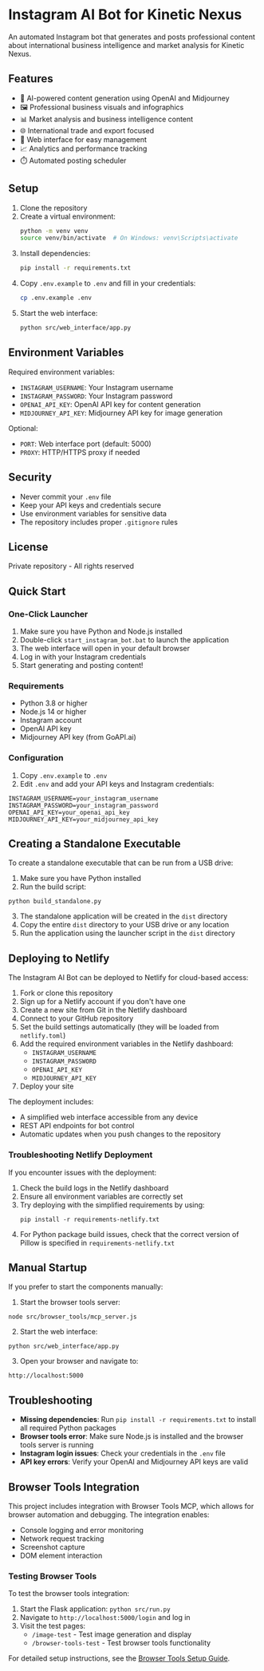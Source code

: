 # Instagram AI Bot for Kinetic Nexus

An automated Instagram bot that generates and posts professional content about international business intelligence and market analysis for Kinetic Nexus.

## Features

- 🤖 AI-powered content generation using OpenAI and Midjourney
- 🖼️ Professional business visuals and infographics
- 📊 Market analysis and business intelligence content
- 🌐 International trade and export focused
- 📱 Web interface for easy management
- 📈 Analytics and performance tracking
- ⏱️ Automated posting scheduler

## Setup

1. Clone the repository
2. Create a virtual environment:
   ```bash
   python -m venv venv
   source venv/bin/activate  # On Windows: venv\Scripts\activate
   ```
3. Install dependencies:
   ```bash
   pip install -r requirements.txt
   ```
4. Copy `.env.example` to `.env` and fill in your credentials:
   ```bash
   cp .env.example .env
   ```
5. Start the web interface:
   ```bash
   python src/web_interface/app.py
   ```

## Environment Variables

Required environment variables:
- `INSTAGRAM_USERNAME`: Your Instagram username
- `INSTAGRAM_PASSWORD`: Your Instagram password
- `OPENAI_API_KEY`: OpenAI API key for content generation
- `MIDJOURNEY_API_KEY`: Midjourney API key for image generation

Optional:
- `PORT`: Web interface port (default: 5000)
- `PROXY`: HTTP/HTTPS proxy if needed

## Security

- Never commit your `.env` file
- Keep your API keys and credentials secure
- Use environment variables for sensitive data
- The repository includes proper `.gitignore` rules

## License

Private repository - All rights reserved

## Quick Start

### One-Click Launcher

1. Make sure you have Python and Node.js installed
2. Double-click `start_instagram_bot.bat` to launch the application
3. The web interface will open in your default browser
4. Log in with your Instagram credentials
5. Start generating and posting content!

### Requirements

- Python 3.8 or higher
- Node.js 14 or higher
- Instagram account
- OpenAI API key
- Midjourney API key (from GoAPI.ai)

### Configuration

1. Copy `.env.example` to `.env`
2. Edit `.env` and add your API keys and Instagram credentials:

```
INSTAGRAM_USERNAME=your_instagram_username
INSTAGRAM_PASSWORD=your_instagram_password
OPENAI_API_KEY=your_openai_api_key
MIDJOURNEY_API_KEY=your_midjourney_api_key
```

## Creating a Standalone Executable

To create a standalone executable that can be run from a USB drive:

1. Make sure you have Python installed
2. Run the build script:

```
python build_standalone.py
```

3. The standalone application will be created in the `dist` directory
4. Copy the entire `dist` directory to your USB drive or any location
5. Run the application using the launcher script in the `dist` directory

## Deploying to Netlify

The Instagram AI Bot can be deployed to Netlify for cloud-based access:

1. Fork or clone this repository
2. Sign up for a Netlify account if you don't have one
3. Create a new site from Git in the Netlify dashboard
4. Connect to your GitHub repository
5. Set the build settings automatically (they will be loaded from `netlify.toml`)
6. Add the required environment variables in the Netlify dashboard:
   - `INSTAGRAM_USERNAME`
   - `INSTAGRAM_PASSWORD`
   - `OPENAI_API_KEY`
   - `MIDJOURNEY_API_KEY`
7. Deploy your site

The deployment includes:
- A simplified web interface accessible from any device
- REST API endpoints for bot control
- Automatic updates when you push changes to the repository

### Troubleshooting Netlify Deployment

If you encounter issues with the deployment:

1. Check the build logs in the Netlify dashboard
2. Ensure all environment variables are correctly set
3. Try deploying with the simplified requirements by using:
   ```
   pip install -r requirements-netlify.txt
   ```
4. For Python package build issues, check that the correct version of Pillow is specified in `requirements-netlify.txt`

## Manual Startup

If you prefer to start the components manually:

1. Start the browser tools server:
```
node src/browser_tools/mcp_server.js
```

2. Start the web interface:
```
python src/web_interface/app.py
```

3. Open your browser and navigate to:
```
http://localhost:5000
```

## Troubleshooting

- **Missing dependencies**: Run `pip install -r requirements.txt` to install all required Python packages
- **Browser tools error**: Make sure Node.js is installed and the browser tools server is running
- **Instagram login issues**: Check your credentials in the `.env` file
- **API key errors**: Verify your OpenAI and Midjourney API keys are valid

## Browser Tools Integration

This project includes integration with Browser Tools MCP, which allows for browser automation and debugging. The integration enables:

- Console logging and error monitoring
- Network request tracking
- Screenshot capture
- DOM element interaction

### Testing Browser Tools

To test the browser tools integration:

1. Start the Flask application: `python src/run.py`
2. Navigate to `http://localhost:5000/login` and log in
3. Visit the test pages:
   - `/image-test` - Test image generation and display
   - `/browser-tools-test` - Test browser tools functionality

For detailed setup instructions, see the [Browser Tools Setup Guide](BROWSER_TOOLS_SETUP.md).